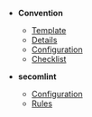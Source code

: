 


- **Convention**

  - [Template](convention.md)
  - [Details](fields.md)
  - [Configuration](config.md)
  - [Checklist](checklist.md)

- **secomlint**

  - [Configuration](secomlint-config.md)
  - [Rules](secomlint-rules.md)

